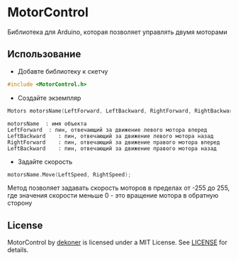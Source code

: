 # MotorControl
Библиотека для Arduino, которая позволяет управлять двумя моторами

## Использование

- Добавте библиотеку к скетчу

~~~c++
#include <MotorControl.h>
~~~

- Создайте экземпляр

~~~c++
Motors motorsName(LeftForward, LeftBackward, RightForward, RightBackward);
~~~
~~~
motorsName	: имя объекта
LeftForward	 : пин, отвечающий за движение левого мотора вперед
LeftBackward	: пин, отвечающий за движение левого мотора назад
RightForward	: пин, отвечающий за движение правого мотора вперед
LeftBackward	: пин, отвечающий за движение правого мотора назад
~~~    

- Задайте скорость

~~~c++
motorsName.Move(LeftSpeed, RightSpeed);
~~~

Метод позволяет задавать скорость моторов в пределах от -255 до 255, где значения скорости меньше 0 - это вращение мотора в обратную сторону

## License ##

MotorControl by [dekoner](https://github.com/dekoner "dekoner") is licensed under a MIT License.
See [LICENSE](https://github.com/dekoner/MotorControl/blob/master/LICENSE) for details.
